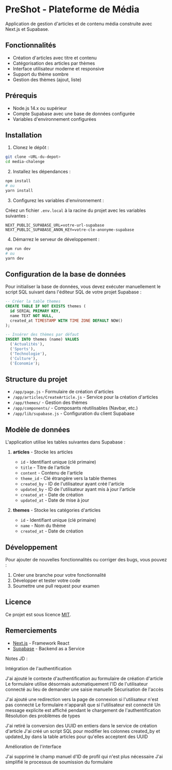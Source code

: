 # PreShot - Plateforme de Média

Application de gestion d'articles et de contenu média construite avec Next.js et Supabase.

## Fonctionnalités

- Création d'articles avec titre et contenu
- Catégorisation des articles par thèmes
- Interface utilisateur moderne et responsive
- Support du thème sombre
- Gestion des thèmes (ajout, liste)

## Prérequis

- Node.js 14.x ou supérieur
- Compte Supabase avec une base de données configurée
- Variables d'environnement configurées

## Installation

1. Clonez le dépôt :

```bash
git clone <URL-du-depot>
cd media-chalenge
```

2. Installez les dépendances :

```bash
npm install
# ou
yarn install
```

3. Configurez les variables d'environnement :

Créez un fichier `.env.local` à la racine du projet avec les variables suivantes :

```
NEXT_PUBLIC_SUPABASE_URL=votre-url-supabase
NEXT_PUBLIC_SUPABASE_ANON_KEY=votre-cle-anonyme-supabase
```

4. Démarrez le serveur de développement :

```bash
npm run dev
# ou
yarn dev
```

## Configuration de la base de données

Pour initialiser la base de données, vous devez exécuter manuellement le script SQL suivant dans l'éditeur SQL de votre projet Supabase :

```sql
-- Créer la table themes
CREATE TABLE IF NOT EXISTS themes (
  id SERIAL PRIMARY KEY,
  name TEXT NOT NULL,
  created_at TIMESTAMP WITH TIME ZONE DEFAULT NOW()
);

-- Insérer des thèmes par défaut
INSERT INTO themes (name) VALUES 
  ('Actualités'),
  ('Sports'),
  ('Technologie'),
  ('Culture'),
  ('Économie');
```

## Structure du projet

- `/app/page.js` - Formulaire de création d'articles
- `/app/articles/CreateArticle.js` - Service pour la création d'articles
- `/app/themes/` - Gestion des thèmes
- `/app/components/` - Composants réutilisables (Navbar, etc.)
- `/app/lib/supabase.js` - Configuration du client Supabase

## Modèle de données

L'application utilise les tables suivantes dans Supabase :

1. **articles** - Stocke les articles
   - `id` - Identifiant unique (clé primaire)
   - `title` - Titre de l'article
   - `content` - Contenu de l'article
   - `theme_id` - Clé étrangère vers la table themes
   - `created_by` - ID de l'utilisateur ayant créé l'article
   - `updated_by` - ID de l'utilisateur ayant mis à jour l'article
   - `created_at` - Date de création
   - `updated_at` - Date de mise à jour

2. **themes** - Stocke les catégories d'articles
   - `id` - Identifiant unique (clé primaire)
   - `name` - Nom du thème
   - `created_at` - Date de création

## Développement

Pour ajouter de nouvelles fonctionnalités ou corriger des bugs, vous pouvez :

1. Créer une branche pour votre fonctionnalité
2. Développer et tester votre code
3. Soumettre une pull request pour examen

## Licence

Ce projet est sous licence [MIT](LICENSE).

## Remerciements

- [Next.js](https://nextjs.org) - Framework React
- [Supabase](https://supabase.io) - Backend as a Service

Notes JD : 

Intégration de l'authentification

J'ai ajouté le contexte d'authentification au formulaire de création d'article
Le formulaire utilise désormais automatiquement l'ID de l'utilisateur connecté au lieu de demander une saisie manuelle
Sécurisation de l'accès

J'ai ajouté une redirection vers la page de connexion si l'utilisateur n'est pas connecté
Le formulaire n'apparaît que si l'utilisateur est connecté
Un message explicite est affiché pendant le chargement de l'authentification
Résolution des problèmes de types

J'ai retiré la conversion des UUID en entiers dans le service de création d'article
J'ai créé un script SQL pour modifier les colonnes created_by et updated_by dans la table articles pour qu'elles acceptent des UUID

Amélioration de l'interface

J'ai supprimé le champ manuel d'ID de profil qui n'est plus nécessaire
J'ai simplifié le processus de soumission du formulaire